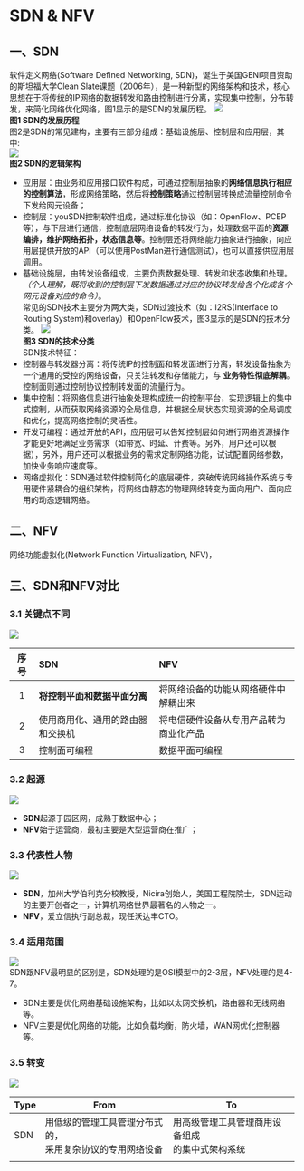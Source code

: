 SDN & NFV
================
## 一、SDN
软件定义网络(Software Defined Networking, SDN)，诞生于美国GENI项目资助的斯坦福大学Clean Slate课题（2006年），是一种新型的网络架构和技术，核心思想在于将传统的IP网络的数据转发和路由控制进行分离，实现集中控制，分布转发，来简化网络优化网络，图1显示的是SDN的发展历程。
![](./SDN路线.png) </br>
**图1 SDN的发展历程**</br>
图2是SDN的常见建构，主要有三部分组成：基础设施层、控制层和应用层，其中:</br>
![](./SDN逻辑架构.png) </br>
**图2 SDN的逻辑架构** </br>
-  应用层：由业务和应用接口软件构成，可通过控制层抽象的**网络信息执行相应的控制算法**，形成网络策略，然后将**控制策略**通过控制层转换成流量控制命令下发给网元设备；
-  控制层：youSDN控制软件组成，通过标准化协议（如：OpenFlow、PCEP等），与下层进行通信，控制底层网络设备的转发行为，处理数据平面的**资源编排，维护网络拓扑，状态信息等**。控制层还将网络能力抽象进行抽象，向应用层提供开放的API（可以使用PostMan进行通信测试），也可以直接供应用层调用。
-  基础设施层，由转发设备组成，主要负责数据处理、转发和状态收集和处理。*（个人理解，既将收到的控制层下发数据通过对应的协议转发给各个化成各个网元设备对应的命令）*。</br>
常见的SDN技术主要分为两大类，SDN过渡技术（如：I2RS(Interface to Routing System)和overlay）和OpenFlow技术，图3显示的是SDN的技术分类。
![](./SDN技术.png) </br>
**图3 SDN的技术分类**</br>
SDN技术特征：
-  控制器与转发器分离：将传统IP的控制面和转发面进行分离，转发设备抽象为一个通用的受控的网络设备，只关注转发和存储能力，与 **业务特性彻底解耦**。控制面则通过控制协议控制转发面的流量行为。
-  集中控制：将网络信息进行抽象处理构成统一的控制平台，实现逻辑上的集中式控制，从而获取网络资源的全局信息，并根据全局状态实现资源的全局调度和优化，提高网络控制的灵活性。
-  开发可编程：通过开放的API，应用层可以告知控制层如何进行网络资源操作才能更好地满足业务需求（如带宽、时延、计费等。另外，用户还可以根据），另外，用户还可以根据业务的需求定制网络功能，试试配置网络参数，加快业务响应速度等。
-  网络虚拟化：SDN通过软件控制简化的底层硬件，突破传统网络操作系统与专用硬件紧耦合的组织架构，将网络由静态的物理网络转变为面向用户、面向应用的动态逻辑网络。

## 二、NFV
网络功能虚拟化(Network Function Virtualization, NFV)，
## 三、SDN和NFV对比
### 3.1 关键点不同
![](./SDN和NFV区别1.jpg) </br>

| 序号     | SDN                                 | NFV                                       |
| :------: | :---------------------------------- | :---------------------------------------- |
| 1        | **将控制平面和数据平面分离**        | 将网络设备的功能从网络硬件中解耦出来      |
| 2        | 使用商用化、通用的路由器和交换机    | 将电信硬件设备从专用产品转为商业化产品    |
| 3        | 控制面可编程                        | 数据平面可编程                            |

### 3.2 起源
![](./SDN和NFV区别2.jpg) </br>
-  **SDN**起源于园区网，成熟于数据中心；
-  **NFV**始于运营商，最初主要是大型运营商在推广；

### 3.3 代表性人物
![](./SDN和NFV区别3.jpg) </br>
-  **SDN**，加州大学伯利克分校教授，Nicira创始人，美国工程院院士，SDN运动的主要开创者之一，计算机网络世界最著名的人物之一。
-  **NFV**，爱立信执行副总裁，现任沃达丰CTO。
### 3.4 适用范围
![](./SDN和NFV区别4.jpg) </br>
SDN跟NFV最明显的区别是，SDN处理的是OSI模型中的2-3层，NFV处理的是4-7。 </br>
-  SDN主要是优化网络基础设施架构，比如以太网交换机，路由器和无线网络等。
-  NFV主要是优化网络的功能，比如负载均衡，防火墙，WAN网优化控制器等。
### 3.5 转变
![](./SDN和NFV区别5.jpg) </br>  

| Type |                           From                           |                       To                       |
|------|----------------------------------------------------------|------------------------------------------------|
| SDN  | 用低级的管理工具管理分布式的，</br>采用复杂协议的专用网络设备 | 用高级管理工具管理商用设备组成</br>的集中式架构系统 |
|      |                                                          |                                                |


